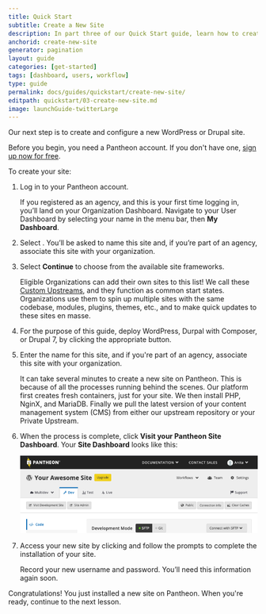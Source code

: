 ```yaml
---
title: Quick Start
subtitle: Create a New Site
description: In part three of our Quick Start guide, learn how to create your new Pantheon site.
anchorid: create-new-site
generator: pagination
layout: guide
categories: [get-started]
tags: [dashboard, users, workflow]
type: guide
permalink: docs/guides/quickstart/create-new-site/
editpath: quickstart/03-create-new-site.md
image: launchGuide-twitterLarge
---
```


Our next step is to create and configure a new WordPress or Drupal site.

Before you begin, you need a Pantheon account. If you don't have one, [sign up now for free](https://pantheon.io/register?docs).

To create your site: 

1. Log in to your Pantheon account. 

   <Alert title="Note" type="info">

   If you registered as an agency, and this is your first time logging in, you’ll land on your Organization Dashboard. Navigate to your User Dashboard by selecting your name in the menu bar, then **My Dashboard**.

   </Alert>

1. Select <Icon icon="plus" text="Create New Site"/>. You’ll be asked to name this site and, if you’re part of an agency, associate this site with your organization.

1. Select **Continue** to choose from the available site frameworks.

   <Alert title="Note" type="info">

   Eligible Organizations can add their own sites to this list! We call these [Custom Upstreams](/guides/custom-upstream), and they function as common start states. Organizations use them to spin up multiple sites with the same codebase, modules, plugins, themes, etc., and to make quick updates to these sites en masse.

   </Alert>

1. For the purpose of this guide, deploy WordPress, Durpal with Composer, or Drupal 7, by clicking the appropriate button. 

1. Enter the name for this site, and if you're part of an agency, associate this site with your organization.

   It can take several minutes to create a new site on Pantheon. This is because of all the processes running behind the scenes. Our platform first creates fresh containers, just for your site. We then install PHP, NginX, and MariaDB. Finally we pull the latest version of your content management system (CMS) from either our upstream repository or your Private Upstream.

1. When the process is complete, click **Visit your Pantheon Site Dashboard**.  Your **Site Dashboard** looks like this:

     ![Site Dashboard in the Dev tab shows the Visit Development Site button](../../../images/dashboard/site-dashboard-dev.png)


1. Access your new site by clicking <Icon icon="new-window-alt" text="Visit Development Site"/> and follow the prompts to complete the installation of your site.

   <Alert title="Note" type="info">

   Record your new username and password. You’ll need this information again soon.

   </Alert>

Congratulations! You just installed a new site on Pantheon. When you're ready, continue to the next lesson.
